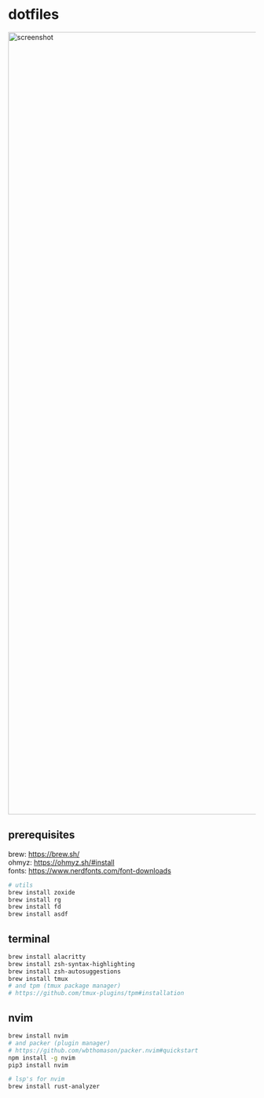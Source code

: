 # dotfiles

<img width="1594" alt="screenshot" src="https://user-images.githubusercontent.com/2248455/159559658-47168ff4-c9a1-4b01-86a8-284bdc1e6707.png">

## prerequisites

brew: https://brew.sh/  
ohmyz: https://ohmyz.sh/#install  
fonts: https://www.nerdfonts.com/font-downloads  

```bash
# utils
brew install zoxide
brew install rg
brew install fd
brew install asdf
```

## terminal
```bash
brew install alacritty
brew install zsh-syntax-highlighting
brew install zsh-autosuggestions
brew install tmux
# and tpm (tmux package manager)
# https://github.com/tmux-plugins/tpm#installation
```

## nvim
```bash
brew install nvim
# and packer (plugin manager)
# https://github.com/wbthomason/packer.nvim#quickstart
npm install -g nvim
pip3 install nvim

# lsp's for nvim
brew install rust-analyzer
```

